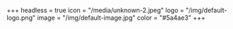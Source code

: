 +++
headless = true
icon = "/media/unknown-2.jpeg"
logo = "/img/default-logo.png"
image = "/img/default-image.jpg"
color = "#5a4ae3"
+++
